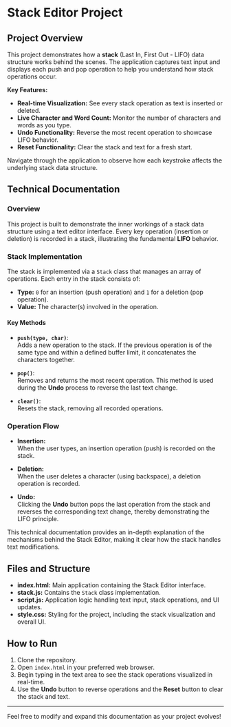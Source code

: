 # Stack Editor Project

## Project Overview

This project demonstrates how a **stack** (Last In, First Out - LIFO) data structure works behind the scenes. The application captures text input and displays each push and pop operation to help you understand how stack operations occur.

**Key Features:**
- **Real-time Visualization:** See every stack operation as text is inserted or deleted.
- **Live Character and Word Count:** Monitor the number of characters and words as you type.
- **Undo Functionality:** Reverse the most recent operation to showcase LIFO behavior.
- **Reset Functionality:** Clear the stack and text for a fresh start.

Navigate through the application to observe how each keystroke affects the underlying stack data structure.

## Technical Documentation

### Overview

This project is built to demonstrate the inner workings of a stack data structure using a text editor interface. Every key operation (insertion or deletion) is recorded in a stack, illustrating the fundamental **LIFO** behavior.

### Stack Implementation

The stack is implemented via a `Stack` class that manages an array of operations. Each entry in the stack consists of:
- **Type:** `0` for an insertion (push operation) and `1` for a deletion (pop operation).
- **Value:** The character(s) involved in the operation.

#### Key Methods

- **`push(type, char)`**:  
  Adds a new operation to the stack. If the previous operation is of the same type and within a defined buffer limit, it concatenates the characters together.

- **`pop()`**:  
  Removes and returns the most recent operation. This method is used during the **Undo** process to reverse the last text change.

- **`clear()`**:  
  Resets the stack, removing all recorded operations.

### Operation Flow

- **Insertion:**  
  When the user types, an insertion operation (push) is recorded on the stack.
  
- **Deletion:**  
  When the user deletes a character (using backspace), a deletion operation is recorded.
  
- **Undo:**  
  Clicking the **Undo** button pops the last operation from the stack and reverses the corresponding text change, thereby demonstrating the LIFO principle.

This technical documentation provides an in-depth explanation of the mechanisms behind the Stack Editor, making it clear how the stack handles text modifications.

## Files and Structure

- **index.html:** Main application containing the Stack Editor interface.
- **stack.js:** Contains the `Stack` class implementation.
- **script.js:** Application logic handling text input, stack operations, and UI updates.
- **style.css:** Styling for the project, including the stack visualization and overall UI.

## How to Run

1. Clone the repository.
2. Open `index.html` in your preferred web browser.
3. Begin typing in the text area to see the stack operations visualized in real-time.
4. Use the **Undo** button to reverse operations and the **Reset** button to clear the stack and text.

---

Feel free to modify and expand this documentation as your project evolves!
